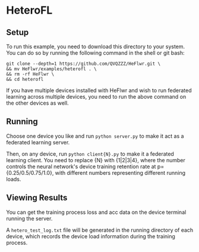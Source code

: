 # HeteroFL
## Setup
To run this example, you need to download this directory to your system. You can do so by running the following command in the shell or git bash:
``` shell
git clone --depth=1 https://github.com/QVQZZZ/HeFlwr.git \
&& mv HeFlwr/examples/heterofl . \
&& rm -rf HeFlwr \
&& cd heterofl
```
If you have multiple devices installed with HeFlwr and wish to run federated learning across multiple devices, you need to run the above command on the other devices as well.

## Running
Choose one device you like and run `python server.py` to make it act as a federated learning server.

Then, on any device, run `python client{N}.py` to make it a federated learning client.
You need to replace {N} with {1|2|3|4}, where the number controls the neural network's device training retention rate at p={0.25/0.5/0.75/1.0}, with different numbers representing different running loads.

## Viewing Results
You can get the training process loss and acc data on the device terminal running the server.

A `hetero_test_log.txt` file will be generated in the running directory of each device, which records the device load information during the training process.